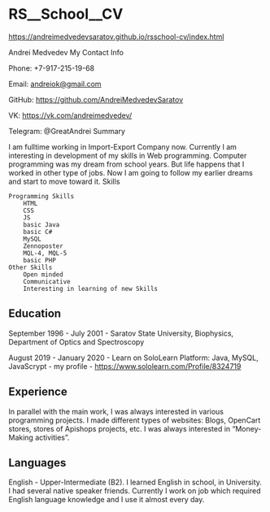 # RS__School__CV

https://andreimedvedevsaratov.github.io/rsschool-cv/index.html


Andrei Medvedev
My Contact Info

Phone: +7-917-215-19-68

Email: andreiok@gmail.com

GitHub: https://github.com/AndreiMedvedevSaratov

VK: https://vk.com/andreimedvedev/

Telegram: @GreatAndrei
Summary

I am fulltime working in Import-Export Company now. Currently I am interesting in development of my skills in Web programming. Computer programming was my dream from school years. But life happens that I worked in other type of jobs. Now I am going to follow my earlier dreams and start to move toward it.
Skills

    Programming Skills
        HTML
        CSS
        JS
        basic Java
        basic C#
        MySQL
        Zennoposter
        MQL-4, MQL-5
        basic PHP
    Other Skills
        Open minded
        Communicative
        Interesting in learning of new Skills

## Education

September 1996 - July 2001 - Saratov State University, Biophysics, Department of Optics and Spectroscopy

August 2019 - January 2020 - Learn on SoloLearn Platform: Java, MySQL, JavaScrypt - my profile - https://www.sololearn.com/Profile/8324719

## Experience

In parallel with the main work, I was always interested in various programming projects. I made different types of websites: Blogs, OpenCart stores, stores of Apishops projects, etc. I was always interested in “Money-Making activities”.

## Languages

English - Upper-Intermediate (B2). I learned English in school, in University. I had several native speaker friends. Currently I work on job which required English language knowledge and I use it almost every day.
